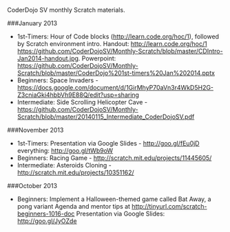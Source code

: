 CoderDojo SV monthly Scratch materials.


###January 2013
* 1st-Timers: Hour of Code blocks (http://learn.code.org/hoc/1), followed by Scratch environment intro. Handout: http://learn.code.org/hoc/1 https://github.com/CoderDojoSV/Monthly-Scratch/blob/master/CDIntro-Jan2014-handout.jpg. Powerpoint: https://github.com/CoderDojoSV/Monthly-Scratch/blob/master/CoderDojo%201st-timers%20Jan%202014.pptx
* Beginners: Space Invaders - https://docs.google.com/document/d/1GirMhyP70aVn3r4WkD5H2G-Z3cniaGki4hbbVh9E88Q/edit?usp=sharing
* Intermediate: Side Scrolling Helicopter Cave - https://github.com/CoderDojoSV/Monthly-Scratch/blob/master/20140115_Intermediate_CoderDojoSV.pdf

###November 2013
* 1st-Timers: Presentation via Google Slides - http://goo.gl/fEu0jD  everything: http://goo.gl/tWb9oW
* Beginners: Racing Game - http://scratch.mit.edu/projects/11445605/
* Intermediate: Asteroids Cloning - http://scratch.mit.edu/projects/10351162/

###October 2013
* Beginners: Implement a Halloween-themed game called Bat Away, a pong variant
Agenda and mentor tips at  http://tinyurl.com/scratch-beginners-1016-doc
Presentation via Google Slides: http://goo.gl/JyOZde
